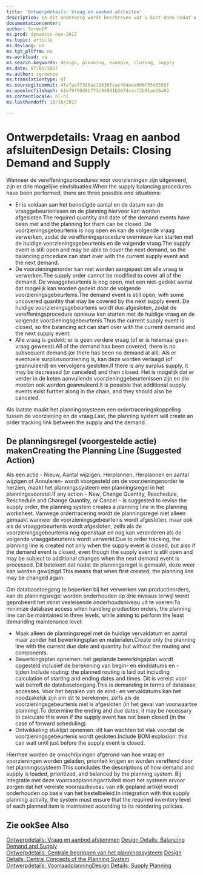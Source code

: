 ```yaml
---
title: 'Ontwerpdetails: Vraag en aanbod afsluiten'
description: In dit onderwerp wordt beschreven wat u kunt doen nadat u vereffeningsprocedures hebt uitgevoerd.
documentationcenter: 
author: SorenGP
ms.prod: dynamics-nav-2017
ms.topic: article
ms.devlang: na
ms.tgt_pltfrm: na
ms.workload: na
ms.search.keywords: design, planning, example, closing, supply
ms.date: 07/01/2017
ms.author: sgroespe
ms.translationtype: HT
ms.sourcegitcommit: 4fefaef7380ac10836fcac404eea006f55d8556f
ms.openlocfilehash: b1e79f99d9b773c949d162674cacf2b91ae26a82
ms.contentlocale: nl-nl
ms.lasthandoff: 10/16/2017

---
```

# <a name="design-details-closing-demand-and-supply"></a><span data-ttu-id="e7271-103">Ontwerpdetails: Vraag en aanbod afsluiten</span><span class="sxs-lookup"><span data-stu-id="e7271-103">Design Details: Closing Demand and Supply</span></span>
<span data-ttu-id="e7271-104">Wanneer de vereffeningsprocedures voor voorzieningen zijn uitgevoerd, zijn er drie mogelijke eindsituaties:</span><span class="sxs-lookup"><span data-stu-id="e7271-104">When the supply balancing procedures have been performed, there are three possible end situations:</span></span>  
  
* <span data-ttu-id="e7271-105">Er is voldaan aan het benodigde aantal en de datum van de vraaggebeurtenissen en de planning hiervoor kan worden afgesloten.</span><span class="sxs-lookup"><span data-stu-id="e7271-105">The required quantity and date of the demand events have been met and the planning for them can be closed.</span></span> <span data-ttu-id="e7271-106">De voorzieningsgebeurtenis is nog open en kan de volgende vraag verwerken, zodat de vereffeningsprocedure overnieuw kan starten met de huidige voorzieningsgebeurtenis en de volgende vraag.</span><span class="sxs-lookup"><span data-stu-id="e7271-106">The supply event is still open and may be able to cover the next demand, so the balancing procedure can start over with the current supply event and the next demand.</span></span>  
* <span data-ttu-id="e7271-107">De voorzieningenorder kan niet worden aangepast om alle vraag te verwerken.</span><span class="sxs-lookup"><span data-stu-id="e7271-107">The supply order cannot be modified to cover all of the demand.</span></span> <span data-ttu-id="e7271-108">De vraaggebeurtenis is nog open, met een niet-gedekt aantal dat mogelijk kan worden gedekt door de volgende voorzieningsgebeurtenis.</span><span class="sxs-lookup"><span data-stu-id="e7271-108">The demand event is still open, with some uncovered quantity that may be covered by the next supply event.</span></span> <span data-ttu-id="e7271-109">De huidige voorzieningsgebeurtenis wordt dus afgesloten, zodat de vereffeningsprocedure opnieuw kan starten met de huidige vraag en de volgende voorzieningsgebeurtenis.</span><span class="sxs-lookup"><span data-stu-id="e7271-109">Thus the current supply event is closed, so the balancing act can start over with the current demand and the next supply event.</span></span>  
* <span data-ttu-id="e7271-110">Alle vraag is gedekt; er is geen verdere vraag (of er is helemaal geen vraag geweest).</span><span class="sxs-lookup"><span data-stu-id="e7271-110">All of the demand has been covered; there is no subsequent demand (or there has been no demand at all).</span></span> <span data-ttu-id="e7271-111">Als er eventuele surplusvoorziening is, kan deze worden verlaagd (of geannuleerd) en vervolgens gesloten.</span><span class="sxs-lookup"><span data-stu-id="e7271-111">If there is any surplus supply, it may be decreased (or canceled) and then closed.</span></span> <span data-ttu-id="e7271-112">Het is mogelijk dat er verder in de keten aanvullende voorzieninggebeurtenissen zijn en die moeten ook worden geannuleerd.</span><span class="sxs-lookup"><span data-stu-id="e7271-112">It is possible that additional supply events exist further along in the chain, and they should also be canceled.</span></span>  
  
<span data-ttu-id="e7271-113">Als laatste maakt het planningssysteem een ordertraceringskoppeling tussen de voorziening en de vraag.</span><span class="sxs-lookup"><span data-stu-id="e7271-113">Last, the planning system will create an order tracking link between the supply and the demand.</span></span>  
  
## <a name="creating-the-planning-line-suggested-action"></a><span data-ttu-id="e7271-114">De planningsregel (voorgestelde actie) maken</span><span class="sxs-lookup"><span data-stu-id="e7271-114">Creating the Planning Line (Suggested Action)</span></span>  
<span data-ttu-id="e7271-115">Als een actie - Nieuw, Aantal wijzigen, Herplannen, Herplannen en aantal wijzigen of Annuleren- wordt voorgesteld om de voorzieningenorder te herzien, maakt het planningssysteem een planningsregel in het planningsvoorstel.</span><span class="sxs-lookup"><span data-stu-id="e7271-115">If any action – New, Change Quantity, Reschedule, Reschedule and Change Quantity, or Cancel – is suggested to revise the supply order, the planning system creates a planning line in the planning worksheet.</span></span> <span data-ttu-id="e7271-116">Vanwege ordertracering wordt de planningsregel niet alleen gemaakt wanneer de voorzieningsgebeurtenis wordt afgesloten, maar ook als de vraaggebeurtenis wordt afgesloten, zelfs als de voorzieningsgebeurtenis nog openstaat en nog kan veranderen als de volgende vraaggebeurtenis wordt verwerkt.</span><span class="sxs-lookup"><span data-stu-id="e7271-116">Due to order tracking, the planning line is created not only when the supply event is closed, but also if the demand event is closed, even though the supply event is still open and may be subject to additional changes when the next demand event is processed.</span></span> <span data-ttu-id="e7271-117">Dit betekent dat nadat de planningsregel is gemaakt, deze weer kan worden gewijzigd.</span><span class="sxs-lookup"><span data-stu-id="e7271-117">This means that when first created, the planning line may be changed again.</span></span>  
  
<span data-ttu-id="e7271-118">Om databasetoegang te beperken bij het verwerken van productieorders, kan de planningsregel worden onderhouden op drie niveaus terwijl wordt geprobeerd het minst veeleisende onderhoudsniveau uit te voeren:</span><span class="sxs-lookup"><span data-stu-id="e7271-118">To minimize database access when handling production orders, the planning line can be maintained in three levels, while aiming to perform the least demanding maintenance level:</span></span>  
  
* <span data-ttu-id="e7271-119">Maak alleen de planningsregel met de huidige vervaldatum en aantal maar zonder het bewerkingsplan en materialen.</span><span class="sxs-lookup"><span data-stu-id="e7271-119">Create only the planning line with the current due date and quantity but without the routing and components.</span></span>  
* <span data-ttu-id="e7271-120">Bewerkingsplan opnemen: het geplande bewerkingsplan wordt opgesteld inclusief de berekening van begin- en einddatums en -tijden.</span><span class="sxs-lookup"><span data-stu-id="e7271-120">Include routing: the planned routing is laid out including calculation of starting and ending dates and times.</span></span> <span data-ttu-id="e7271-121">Dit is vereist voor wat betreft de databasetoegang.</span><span class="sxs-lookup"><span data-stu-id="e7271-121">This is demanding in terms of database accesses.</span></span> <span data-ttu-id="e7271-122">Voor het bepalen van de eind- en vervaldatums kan het noodzakelijk zijn om dit te berekenen, zelfs als de voorzieningsgebeurtenis niet is afgesloten (in het geval van voorwaartse planning).</span><span class="sxs-lookup"><span data-stu-id="e7271-122">To determine the ending and due dates, it may be necessary to calculate this even if the supply event has not been closed (in the case of forward scheduling).</span></span>  
* <span data-ttu-id="e7271-123">Ontwikkeling stuklijst opnemen: dit kan wachten tot vlak voordat de voorzieningsgebeurtenis wordt gesloten.</span><span class="sxs-lookup"><span data-stu-id="e7271-123">Include BOM explosion: this can wait until just before the supply event is closed.</span></span>  
  
<span data-ttu-id="e7271-124">Hiermee worden de omschrijvingen afgerond van hoe vraag en voorzieningen worden geladen, prioriteit krijgen en worden vereffend door het planningssysteem.</span><span class="sxs-lookup"><span data-stu-id="e7271-124">This concludes the descriptions of how demand and supply is loaded, prioritized, and balanced by the planning system.</span></span> <span data-ttu-id="e7271-125">Bij integratie met deze voorraadplanningactiviteit moet het systeem ervoor zorgen dat het vereiste voorraadniveau van elk gepland artikel wordt onderhouden op basis van het bestelbeleid.</span><span class="sxs-lookup"><span data-stu-id="e7271-125">In integration with this supply planning activity, the system must ensure that the required inventory level of each planned item is maintained according to its reordering policies.</span></span>  
  
## <a name="see-also"></a><span data-ttu-id="e7271-126">Zie ook</span><span class="sxs-lookup"><span data-stu-id="e7271-126">See Also</span></span>  
<span data-ttu-id="e7271-127">[Ontwerpdetails: Vraag en aanbod afstemmen](design-details-balancing-demand-and-supply.md) </span><span class="sxs-lookup"><span data-stu-id="e7271-127">[Design Details: Balancing Demand and Supply](design-details-balancing-demand-and-supply.md) </span></span>  
<span data-ttu-id="e7271-128">[Ontwerpdetails: Centrale begrippen van het planningssysteem](design-details-central-concepts-of-the-planning-system.md) </span><span class="sxs-lookup"><span data-stu-id="e7271-128">[Design Details: Central Concepts of the Planning System](design-details-central-concepts-of-the-planning-system.md) </span></span>  
[<span data-ttu-id="e7271-129">Ontwerpdetails: Voorraadplanning</span><span class="sxs-lookup"><span data-stu-id="e7271-129">Design Details: Supply Planning</span></span>](design-details-supply-planning.md)
